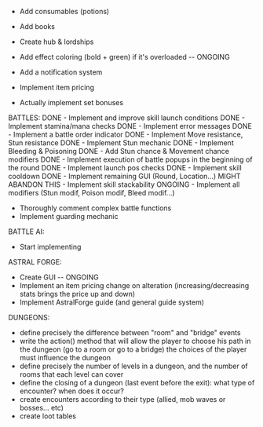 - Add consumables (potions)
- Add books

- Create hub & lordships

- Add effect coloring (bold + green) if it's overloaded -- ONGOING
- Add a notification system
- Implement item pricing

- Actually implement set bonuses

BATTLES:
DONE - Implement and improve skill launch conditions
DONE - Implement stamina/mana checks
DONE - Implement error messages
DONE - Implement a battle order indicator
DONE - Implement Move resistance, Stun resistance
DONE - Implement Stun mechanic
DONE - Implement Bleeding & Poisoning
DONE - Add Stun chance & Movement chance modifiers
DONE - Implement execution of battle popups in the beginning of the round
DONE - Implement launch pos checks
DONE - Implement skill cooldown
DONE - Implement remaining GUI (Round, Location...)
MIGHT ABANDON THIS - Implement skill stackability
ONGOING - Implement all modifiers (Stun modif, Poison modif, Bleed modif...)
- Thoroughly comment complex battle functions
- Implement guarding mechanic

BATTLE AI:
- Start implementing

ASTRAL FORGE:
- Create GUI -- ONGOING
- Implement an item pricing change on alteration (increasing/decreasing stats brings the price up and down)
- Implement AstralForge guide (and general guide system)

DUNGEONS:
- define precisely the difference between "room" and "bridge" events
- write the action() method that will allow the player to choose his path in the dungeon (go to a room or go to a bridge) the choices of the player must influence the dungeon
- define precisely the number of levels in a dungeon, and the number of rooms that each level can cover
- define the closing of a dungeon (last event before the exit): what type of encounter? when does it occur?
- create encounters according to their type (allied, mob waves or bosses... etc)
- create loot tables